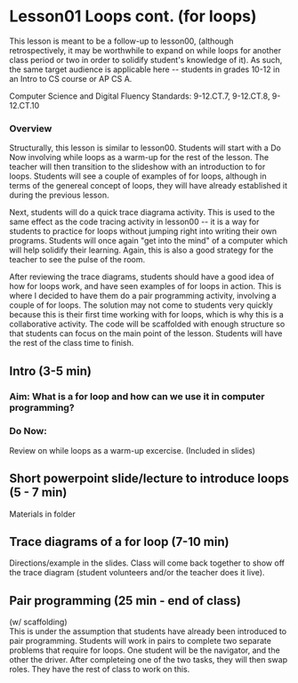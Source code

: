 # Lesson01 Loops cont. (for loops)
This lesson is meant to be a follow-up to lesson00, (although retrospectively, it may be worthwhile to expand on while loops for another class period or two in order to solidify student's knowledge of it). As such, the same target audience is applicable here -- students in grades 10-12 in an Intro to CS course or AP CS A.

Computer Science and Digital Fluency Standards: 9-12.CT.7, 9-12.CT.8, 9-12.CT.10

### Overview
Structurally, this lesson is similar to lesson00. Students will start with a Do Now involving while loops as a warm-up for the rest of the lesson. The teacher will then transition to the slideshow with an introduction to for loops.
Students will see a couple of examples of for loops, although in terms of the genereal concept of loops, they will have already established it during the previous lesson. 

Next, students will do a quick trace diagrama activity. This is used to the same effect as the code tracing activity in lesson00 -- it is a way for students to practice for loops without jumping right into writing their own programs.
Students will once again "get into the mind" of a computer which will help solidify their learning. Again, this is also a good strategy for the teacher to see the pulse of the room. 

After reviewing the trace diagrams, students should have a good idea of how for loops work, and have seen examples of for loops in action. This is where I decided to have them do a pair programming activity, involving 
a couple of for loops. The solution may not come to students very quickly because this is their first time working with for loops, which is why this is a collaborative activity. The code will be scaffolded with enough structure so that students 
can focus on the main point of the lesson. Students will have the rest of the class time to finish.

## Intro (3-5 min)
### Aim: What is a for loop and how can we use it in computer programming?  

### Do Now: 

Review on while loops as a warm-up excercise. (Included in slides)


## Short powerpoint slide/lecture to introduce loops (5 - 7 min)
Materials in folder


## Trace diagrams of a for loop (7-10 min)
Directions/example in  the slides. Class will come back together to show off the trace diagram (student volunteers and/or the teacher does it live).


## Pair programming (25 min - end of class)
(w/ scaffolding)  
This is under the assumption that students have already been introduced to pair programming. Students will work in pairs to complete two separate problems that require for loops. 
One student will be the navigator, and the other the driver. After completeing one of the two tasks, they will then swap roles. They have the rest of class to work on this.
